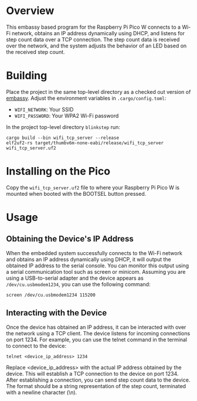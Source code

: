 # Overview
This embassy based program for the Raspberry Pi Pico W connects to a Wi-Fi network, obtains
an IP address dynamically using DHCP, and listens for step count data over a TCP connection.
The step count data is received over the network, and the system adjusts the behavior of an
LED based on the received step count.

# Building
Place the project in the same top-level directory as a checked out version of 
[embassy](https://github.com/embassy-rs/embassy). Adjust the environment variables in 
`.cargo/config.toml`:

* `WIFI_NETWORK`: Your SSID
* `WIFI_PASSWORD`: Your WPA2 Wi-Fi password

In the project top-level directory `blinkstep` run:

```
cargo build --bin wifi_tcp_server --release
elf2uf2-rs target/thumbv6m-none-eabi/release/wifi_tcp_server wifi_tcp_server.uf2
```

# Installing on the Pico
Copy the `wifi_tcp_server.uf2` file to where your Raspberry Pi Pico W is mounted when booted
with the BOOTSEL button pressed.

# Usage
## Obtaining the Device's IP Address
When the embedded system successfully connects to the Wi-Fi network and obtains an IP
address dynamically using DHCP, it will output the obtained IP address to the serial console.
You can monitor this output using a serial communication tool such as screen or minicom.
Assuming you are using a USB-to-serial adapter and the device appears as
`/dev/cu.usbmodem1234`, you can use the following command:

```
screen /dev/cu.usbmodem1234 115200
```
## Interacting with the Device
Once the device has obtained an IP address, it can be interacted with over the network
using a TCP client. The device listens for incoming connections on port 1234. For example,
you can use the telnet command in the terminal to connect to the device:

```
telnet <device_ip_address> 1234
```
Replace <device_ip_address> with the actual IP address obtained by the device.
This will establish a TCP connection to the device on port 1234.
After establishing a connection, you can send step count data to the device. 
The format should be a string representation of the step count, terminated with
a newline character (\n).

